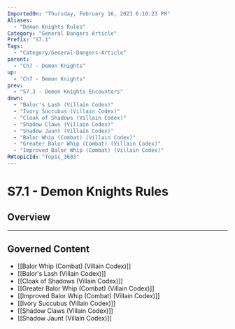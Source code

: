 ```yaml
---
ImportedOn: "Thursday, February 16, 2023 6:10:23 PM"
Aliases:
  - "Demon Knights Rules"
Category: "General Dangers Article"
Prefix: "S7.1"
Tags:
  - "Category/General-Dangers-Article"
parent:
  - "Ch7 - Demon Knights"
up:
  - "Ch7 - Demon Knights"
prev:
  - "S7.3 - Demon Knights Encounters"
down:
  - "Balor's Lash (Villain Codex)"
  - "Ivory Succubus (Villain Codex)"
  - "Cloak of Shadows (Villain Codex)"
  - "Shadow Claws (Villain Codex)"
  - "Shadow Jaunt (Villain Codex)"
  - "Balor Whip (Combat) (Villain Codex)"
  - "Greater Balor Whip (Combat) (Villain Codex)"
  - "Improved Balor Whip (Combat) (Villain Codex)"
RWtopicId: "Topic_3603"
---
```

# S7.1 - Demon Knights Rules
## Overview
---
## Governed Content
- [[Balor Whip (Combat) (Villain Codex)]]
- [[Balor's Lash (Villain Codex)]]
- [[Cloak of Shadows (Villain Codex)]]
- [[Greater Balor Whip (Combat) (Villain Codex)]]
- [[Improved Balor Whip (Combat) (Villain Codex)]]
- [[Ivory Succubus (Villain Codex)]]
- [[Shadow Claws (Villain Codex)]]
- [[Shadow Jaunt (Villain Codex)]]

